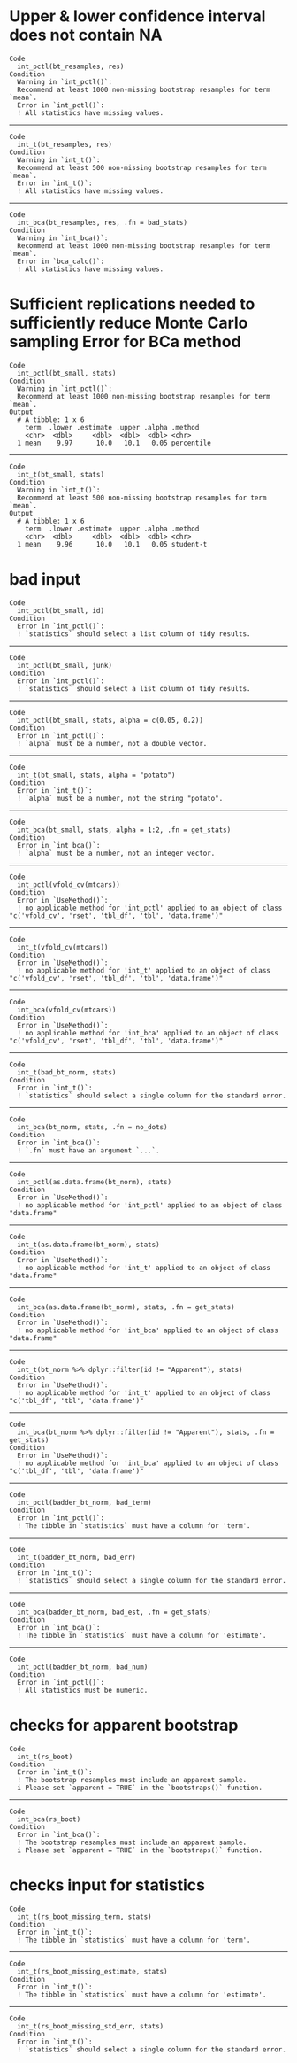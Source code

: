 # Upper & lower confidence interval does not contain NA

    Code
      int_pctl(bt_resamples, res)
    Condition
      Warning in `int_pctl()`:
      Recommend at least 1000 non-missing bootstrap resamples for term `mean`.
      Error in `int_pctl()`:
      ! All statistics have missing values.

---

    Code
      int_t(bt_resamples, res)
    Condition
      Warning in `int_t()`:
      Recommend at least 500 non-missing bootstrap resamples for term `mean`.
      Error in `int_t()`:
      ! All statistics have missing values.

---

    Code
      int_bca(bt_resamples, res, .fn = bad_stats)
    Condition
      Warning in `int_bca()`:
      Recommend at least 1000 non-missing bootstrap resamples for term `mean`.
      Error in `bca_calc()`:
      ! All statistics have missing values.

# Sufficient replications needed to sufficiently reduce Monte Carlo sampling Error for BCa method

    Code
      int_pctl(bt_small, stats)
    Condition
      Warning in `int_pctl()`:
      Recommend at least 1000 non-missing bootstrap resamples for term `mean`.
    Output
      # A tibble: 1 x 6
        term  .lower .estimate .upper .alpha .method   
        <chr>  <dbl>     <dbl>  <dbl>  <dbl> <chr>     
      1 mean    9.97      10.0   10.1   0.05 percentile

---

    Code
      int_t(bt_small, stats)
    Condition
      Warning in `int_t()`:
      Recommend at least 500 non-missing bootstrap resamples for term `mean`.
    Output
      # A tibble: 1 x 6
        term  .lower .estimate .upper .alpha .method  
        <chr>  <dbl>     <dbl>  <dbl>  <dbl> <chr>    
      1 mean    9.96      10.0   10.1   0.05 student-t

# bad input

    Code
      int_pctl(bt_small, id)
    Condition
      Error in `int_pctl()`:
      ! `statistics` should select a list column of tidy results.

---

    Code
      int_pctl(bt_small, junk)
    Condition
      Error in `int_pctl()`:
      ! `statistics` should select a list column of tidy results.

---

    Code
      int_pctl(bt_small, stats, alpha = c(0.05, 0.2))
    Condition
      Error in `int_pctl()`:
      ! `alpha` must be a number, not a double vector.

---

    Code
      int_t(bt_small, stats, alpha = "potato")
    Condition
      Error in `int_t()`:
      ! `alpha` must be a number, not the string "potato".

---

    Code
      int_bca(bt_small, stats, alpha = 1:2, .fn = get_stats)
    Condition
      Error in `int_bca()`:
      ! `alpha` must be a number, not an integer vector.

---

    Code
      int_pctl(vfold_cv(mtcars))
    Condition
      Error in `UseMethod()`:
      ! no applicable method for 'int_pctl' applied to an object of class "c('vfold_cv', 'rset', 'tbl_df', 'tbl', 'data.frame')"

---

    Code
      int_t(vfold_cv(mtcars))
    Condition
      Error in `UseMethod()`:
      ! no applicable method for 'int_t' applied to an object of class "c('vfold_cv', 'rset', 'tbl_df', 'tbl', 'data.frame')"

---

    Code
      int_bca(vfold_cv(mtcars))
    Condition
      Error in `UseMethod()`:
      ! no applicable method for 'int_bca' applied to an object of class "c('vfold_cv', 'rset', 'tbl_df', 'tbl', 'data.frame')"

---

    Code
      int_t(bad_bt_norm, stats)
    Condition
      Error in `int_t()`:
      ! `statistics` should select a single column for the standard error.

---

    Code
      int_bca(bt_norm, stats, .fn = no_dots)
    Condition
      Error in `int_bca()`:
      ! `.fn` must have an argument `...`.

---

    Code
      int_pctl(as.data.frame(bt_norm), stats)
    Condition
      Error in `UseMethod()`:
      ! no applicable method for 'int_pctl' applied to an object of class "data.frame"

---

    Code
      int_t(as.data.frame(bt_norm), stats)
    Condition
      Error in `UseMethod()`:
      ! no applicable method for 'int_t' applied to an object of class "data.frame"

---

    Code
      int_bca(as.data.frame(bt_norm), stats, .fn = get_stats)
    Condition
      Error in `UseMethod()`:
      ! no applicable method for 'int_bca' applied to an object of class "data.frame"

---

    Code
      int_t(bt_norm %>% dplyr::filter(id != "Apparent"), stats)
    Condition
      Error in `UseMethod()`:
      ! no applicable method for 'int_t' applied to an object of class "c('tbl_df', 'tbl', 'data.frame')"

---

    Code
      int_bca(bt_norm %>% dplyr::filter(id != "Apparent"), stats, .fn = get_stats)
    Condition
      Error in `UseMethod()`:
      ! no applicable method for 'int_bca' applied to an object of class "c('tbl_df', 'tbl', 'data.frame')"

---

    Code
      int_pctl(badder_bt_norm, bad_term)
    Condition
      Error in `int_pctl()`:
      ! The tibble in `statistics` must have a column for 'term'.

---

    Code
      int_t(badder_bt_norm, bad_err)
    Condition
      Error in `int_t()`:
      ! `statistics` should select a single column for the standard error.

---

    Code
      int_bca(badder_bt_norm, bad_est, .fn = get_stats)
    Condition
      Error in `int_bca()`:
      ! The tibble in `statistics` must have a column for 'estimate'.

---

    Code
      int_pctl(badder_bt_norm, bad_num)
    Condition
      Error in `int_pctl()`:
      ! All statistics must be numeric.

# checks for apparent bootstrap

    Code
      int_t(rs_boot)
    Condition
      Error in `int_t()`:
      ! The bootstrap resamples must include an apparent sample.
      i Please set `apparent = TRUE` in the `bootstraps()` function.

---

    Code
      int_bca(rs_boot)
    Condition
      Error in `int_bca()`:
      ! The bootstrap resamples must include an apparent sample.
      i Please set `apparent = TRUE` in the `bootstraps()` function.

# checks input for statistics

    Code
      int_t(rs_boot_missing_term, stats)
    Condition
      Error in `int_t()`:
      ! The tibble in `statistics` must have a column for 'term'.

---

    Code
      int_t(rs_boot_missing_estimate, stats)
    Condition
      Error in `int_t()`:
      ! The tibble in `statistics` must have a column for 'estimate'.

---

    Code
      int_t(rs_boot_missing_std_err, stats)
    Condition
      Error in `int_t()`:
      ! `statistics` should select a single column for the standard error.

